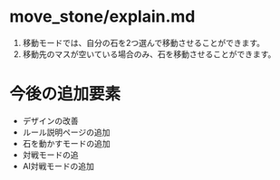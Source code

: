 # move_stone/explain.md
1. 移動モードでは、自分の石を2つ選んで移動させることができます。
2. 移動先のマスが空いている場合のみ、石を移動させることができます。


# 今後の追加要素
- デザインの改善
- ルール説明ページの追加
- 石を動かすモードの追加
- 対戦モードの追
- AI対戦モードの追加